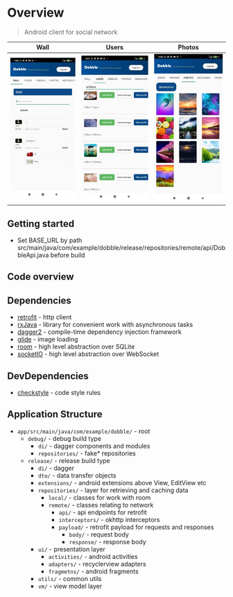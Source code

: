 # Overview
> Android client for social network

Wall                       |  Users                    |  Photos
:-------------------------:|:-------------------------:|:-------------------------:
![](docs/img/wall.jpg)     |  ![](docs/img/users.jpg)  | ![](docs/img/photos.jpg)
## Getting started
* Set BASE_URL by path src/main/java/com/example/dobble/release/repositories/remote/api/DobbleApi.java before build
## Code overview
## Dependencies
* [retrofit](https://square.github.io/retrofit/) - http client
* [rxJava](https://github.com/ReactiveX/RxJava) - library for convenient work with asynchronous tasks
* [dagger2](https://github.com/google/dagger) - compile-time dependency injection framework
* [glide](https://github.com/bumptech/glide) - image loading
* [room](https://github.com/android/architecture-components-samples) - high level abstraction over SQLite
* [socketIO](https://github.com/socketio/socket.io-client-java) - high level abstraction over WebSocket

## DevDependencies
* [checkstyle](https://github.com/checkstyle/checkstyle) - code style rules
## Application Structure
* ``` app/src/main/java/com/example/dobble/ ``` - root
    * ``` debug/ ``` - debug build type
        * ``` di/ ``` - dagger components and modules
        * ``` repositories/ ``` - fake* repositories
    * ``` release/ ``` - release build type
         * ``` di/ ``` - dagger
         * ``` dto/ ``` - data transfer objects
         * ``` extensions/ ``` - android extensions above View, EditView etc
         * ``` repositories/ ``` - layer for retrieving and caching data
              * ``` local/ ``` - classes for work with room
              * ``` remote/ ``` - classes relating to network
                   * ``` api/ ``` - api endpoints for retrofit
                   * ``` interceptors/ ``` - okhttp interceptors
                   * ``` payload/ ``` - retrofit payload for requests and responses
                        * ``` body/ ``` - request body
                        * ``` response/ ``` - response body
         * ``` ui/ ``` - presentation layer
              * ``` activities/ ``` - android activities
              * ``` adapters/ ``` - recyclerview adapters
              * ``` fragmetns/ ``` - android fragments
         * ``` utils/ ``` - common utils
         * ``` vm/ ``` - view model layer